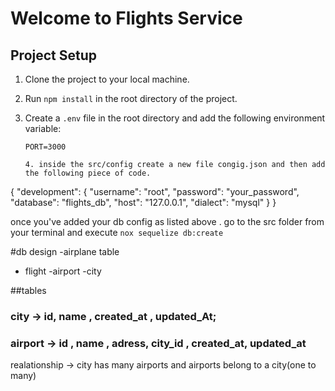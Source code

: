 # Welcome to Flights Service

## Project Setup

1. Clone the project to your local machine.
2. Run `npm install` in the root directory of the project.
3. Create a `.env` file in the root directory and add the following environment variable:

   ```env
   PORT=3000

   4. inside the src/config create a new file congig.json and then add the following piece of code.

{
  "development": {
    "username": "root",
    "password": "your_password",
    "database": "flights_db",
    "host": "127.0.0.1",
    "dialect": "mysql"
  }
}

once you've added your db config as listed above . go to the src folder from your terminal and execute `nox sequelize db:create`


#db design 
-airplane table
- flight
-airport
-city

##tables
### city -> id, name , created_at , updated_At;
### airport -> id , name , adress, city_id , created_at, updated_at 

realationship -> city has many airports and airports belong to a city(one to many)
